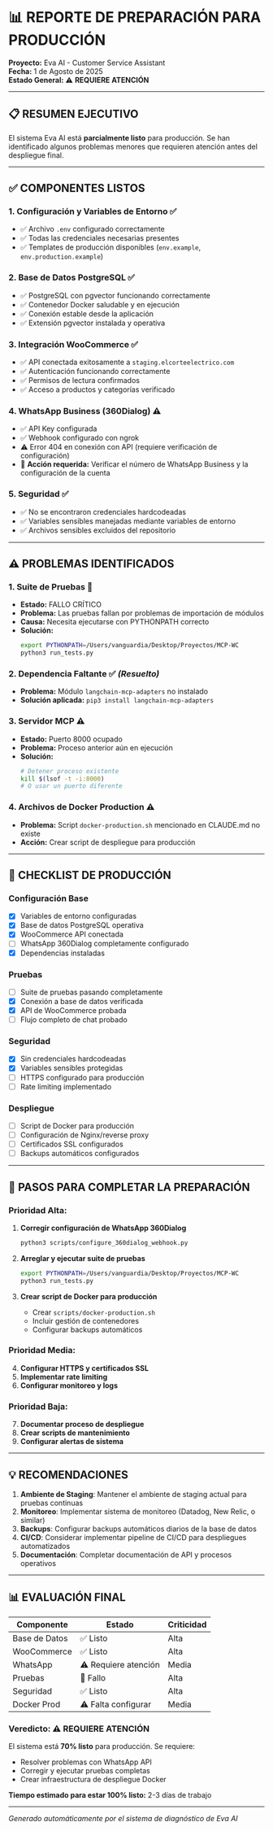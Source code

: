 # 📊 REPORTE DE PREPARACIÓN PARA PRODUCCIÓN
**Proyecto:** Eva AI - Customer Service Assistant  
**Fecha:** 1 de Agosto de 2025  
**Estado General:** ⚠️ **REQUIERE ATENCIÓN**

---

## 📋 RESUMEN EJECUTIVO

El sistema Eva AI está **parcialmente listo** para producción. Se han identificado algunos problemas menores que requieren atención antes del despliegue final.

---

## ✅ COMPONENTES LISTOS

### 1. **Configuración y Variables de Entorno** ✅
- ✅ Archivo `.env` configurado correctamente
- ✅ Todas las credenciales necesarias presentes
- ✅ Templates de producción disponibles (`env.example`, `env.production.example`)

### 2. **Base de Datos PostgreSQL** ✅
- ✅ PostgreSQL con pgvector funcionando correctamente
- ✅ Contenedor Docker saludable y en ejecución
- ✅ Conexión estable desde la aplicación
- ✅ Extensión pgvector instalada y operativa

### 3. **Integración WooCommerce** ✅
- ✅ API conectada exitosamente a `staging.elcorteelectrico.com`
- ✅ Autenticación funcionando correctamente
- ✅ Permisos de lectura confirmados
- ✅ Acceso a productos y categorías verificado

### 4. **WhatsApp Business (360Dialog)** ⚠️
- ✅ API Key configurada
- ✅ Webhook configurado con ngrok
- ⚠️ Error 404 en conexión con API (requiere verificación de configuración)
- 📝 **Acción requerida:** Verificar el número de WhatsApp Business y la configuración de la cuenta

### 5. **Seguridad** ✅
- ✅ No se encontraron credenciales hardcodeadas
- ✅ Variables sensibles manejadas mediante variables de entorno
- ✅ Archivos sensibles excluidos del repositorio

---

## ⚠️ PROBLEMAS IDENTIFICADOS

### 1. **Suite de Pruebas** 🔴
- **Estado:** FALLO CRÍTICO
- **Problema:** Las pruebas fallan por problemas de importación de módulos
- **Causa:** Necesita ejecutarse con PYTHONPATH correcto
- **Solución:**
  ```bash
  export PYTHONPATH=/Users/vanguardia/Desktop/Proyectos/MCP-WC
  python3 run_tests.py
  ```

### 2. **Dependencia Faltante** ✅ *(Resuelto)*
- **Problema:** Módulo `langchain-mcp-adapters` no instalado
- **Solución aplicada:** `pip3 install langchain-mcp-adapters`

### 3. **Servidor MCP** ⚠️
- **Estado:** Puerto 8000 ocupado
- **Problema:** Proceso anterior aún en ejecución
- **Solución:**
  ```bash
  # Detener proceso existente
  kill $(lsof -t -i:8000)
  # O usar un puerto diferente
  ```

### 4. **Archivos de Docker Production** ⚠️
- **Problema:** Script `docker-production.sh` mencionado en CLAUDE.md no existe
- **Acción:** Crear script de despliegue para producción

---

## 📝 CHECKLIST DE PRODUCCIÓN

### Configuración Base
- [x] Variables de entorno configuradas
- [x] Base de datos PostgreSQL operativa
- [x] WooCommerce API conectada
- [ ] WhatsApp 360Dialog completamente configurado
- [x] Dependencias instaladas

### Pruebas
- [ ] Suite de pruebas pasando completamente
- [x] Conexión a base de datos verificada
- [x] API de WooCommerce probada
- [ ] Flujo completo de chat probado

### Seguridad
- [x] Sin credenciales hardcodeadas
- [x] Variables sensibles protegidas
- [ ] HTTPS configurado para producción
- [ ] Rate limiting implementado

### Despliegue
- [ ] Script de Docker para producción
- [ ] Configuración de Nginx/reverse proxy
- [ ] Certificados SSL configurados
- [ ] Backups automáticos configurados

---

## 🚀 PASOS PARA COMPLETAR LA PREPARACIÓN

### Prioridad Alta:
1. **Corregir configuración de WhatsApp 360Dialog**
   ```bash
   python3 scripts/configure_360dialog_webhook.py
   ```

2. **Arreglar y ejecutar suite de pruebas**
   ```bash
   export PYTHONPATH=/Users/vanguardia/Desktop/Proyectos/MCP-WC
   python3 run_tests.py
   ```

3. **Crear script de Docker para producción**
   - Crear `scripts/docker-production.sh`
   - Incluir gestión de contenedores
   - Configurar backups automáticos

### Prioridad Media:
4. **Configurar HTTPS y certificados SSL**
5. **Implementar rate limiting**
6. **Configurar monitoreo y logs**

### Prioridad Baja:
7. **Documentar proceso de despliegue**
8. **Crear scripts de mantenimiento**
9. **Configurar alertas de sistema**

---

## 💡 RECOMENDACIONES

1. **Ambiente de Staging**: Mantener el ambiente de staging actual para pruebas continuas
2. **Monitoreo**: Implementar sistema de monitoreo (Datadog, New Relic, o similar)
3. **Backups**: Configurar backups automáticos diarios de la base de datos
4. **CI/CD**: Considerar implementar pipeline de CI/CD para despliegues automatizados
5. **Documentación**: Completar documentación de API y procesos operativos

---

## 📊 EVALUACIÓN FINAL

| Componente | Estado | Criticidad |
|------------|--------|------------|
| Base de Datos | ✅ Listo | Alta |
| WooCommerce | ✅ Listo | Alta |
| WhatsApp | ⚠️ Requiere atención | Media |
| Pruebas | 🔴 Fallo | Alta |
| Seguridad | ✅ Listo | Alta |
| Docker Prod | ⚠️ Falta configurar | Media |

### **Veredicto: ⚠️ REQUIERE ATENCIÓN**

El sistema está **70% listo** para producción. Se requiere:
- Resolver problemas con WhatsApp API
- Corregir y ejecutar pruebas completas
- Crear infraestructura de despliegue Docker

**Tiempo estimado para estar 100% listo:** 2-3 días de trabajo

---

*Generado automáticamente por el sistema de diagnóstico de Eva AI*